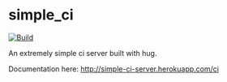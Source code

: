 simple_ci
=====
[![Build](http://simple-ci-server.herokuapp.com/ci/timothycrosley/simple_ci/status.png?cache=no)](http://simple-ci-server.herokuapp.com/ci/timothycrosley/simple_ci?cache=no)

An extremely simple ci server built with hug.

Documentation here: http://simple-ci-server.herokuapp.com/ci
